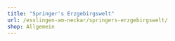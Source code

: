 ```yaml
---
title: "Springer's Erzgebirgswelt"
url: /esslingen-am-neckar/springers-erzgebirgswelt/
shop: Allgemein
---
```

